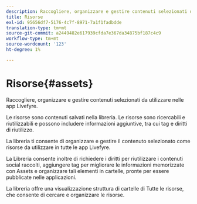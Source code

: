 ```yaml
---
description: Raccogliere, organizzare e gestire contenuti selezionati da utilizzare nelle app Livefyre.
title: Risorse
exl-id: 95656df7-5176-4c7f-8971-7a1f1fadbdde
translation-type: tm+mt
source-git-commit: a2449482e617939cfda7e367da34875bf187c4c9
workflow-type: tm+mt
source-wordcount: '123'
ht-degree: 1%

---
```


# Risorse{#assets}

Raccogliere, organizzare e gestire contenuti selezionati da utilizzare nelle app Livefyre.

Le risorse sono contenuti salvati nella libreria. Le risorse sono ricercabili e riutilizzabili e possono includere informazioni aggiuntive, tra cui tag e diritti di riutilizzo.

La libreria ti consente di organizzare e gestire il contenuto selezionato come risorse da utilizzare in tutte le app Livefyre.

La Libreria consente inoltre di richiedere i diritti per riutilizzare i contenuti social raccolti, aggiungere tag per migliorare le informazioni memorizzate con Assets e organizzare tali elementi in cartelle, pronte per essere pubblicate nelle applicazioni.

La libreria offre una visualizzazione struttura di cartelle di Tutte le risorse, che consente di cercare e organizzare le risorse.
